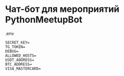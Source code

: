 # Чат-бот для мероприятий PythonMeetupBot

.env

```
SECRET_KEY=
TG_TOKEN=
DEBUG=
ALLOWED_HOSTS=
USDT_ADDRESS=
BTC_ADDRESS=
VISA_MASTERCARD=
```

